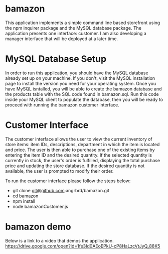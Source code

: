 # bamazon

This application implements a simple command line based storefront using the npm inquirer package and the MySQL database package. 
The application presents one interface: customer. I am also developing a manager interface that will be deployed at a later time.

# MySQL Database Setup
In order to run this application, you should have the MySQL database already set up on your machine. If you don't, visit the MySQL installation page to install the version you need for your operating system. Once you have MySQL isntalled, you will be able to create the bamazon database and the products table with the SQL code found in bamazon.sql. Run this code inside your MySQL client to populate the database, then you will be ready to proceed with running the bamazon customer interface.

# Customer Interface
The customer interface allows the user to view the current inventory of store items: item IDs, descriptions, department in which the item is located and price. The user is then able to purchase one of the existing items by entering the item ID and the desired quantity. If the selected quantity is currently in stock, the user's order is fulfilled, displaying the total purchase price and updating the store database. If the desired quantity is not available, the user is prompted to modify their order.

To run the customer interface please follow the steps below:

- git clone git@github.com:angrbrd/bamazon.git
- cd bamazon
- npm install
- node bamazonCustomer.js

# bamazon demo
Below is a link to a video that demos the application.
https://drive.google.com/open?id=1fe3Id0AEoEPkU-cP8HaLzcVtJyQ_88K5
